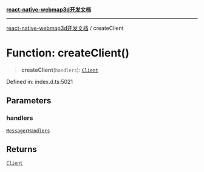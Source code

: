 [**react-native-webmap3d开发文档**](../README.md)

***

[react-native-webmap3d开发文档](../globals.md) / createClient

# Function: createClient()

> **createClient**(`handlers`): [`Client`](../type-aliases/Client.md)

Defined in: index.d.ts:5021

## Parameters

### handlers

[`MessagerHandlers`](../interfaces/MessagerHandlers.md)

## Returns

[`Client`](../type-aliases/Client.md)
